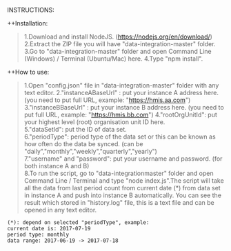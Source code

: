 INSTRUCTIONS:

++Installation:

> 1.Download and install NodeJS. (https://nodejs.org/en/download/)  
> 2.Extract the ZIP file you will have "data-integration-master" folder.
> 3.Go to "data-integration-master" folder and open Command Line (Windows) / Terminal (Ubuntu/Mac) here.
> 4.Type "npm install".

++How to use:
> 1.Open "config.json" file in "data-integration-master" folder with any text editor.
> 2."instanceABaseUrl" : put your instance A address here. (you need to put full URL, example: "https://hmis.aa.com")
> 3."instanceBBaseUrl" : put your instance B address here. (you need to put full URL, example: "https://hmis.bb.com")
> 4."rootOrgUnitId": put your highest level (root) organisation unit ID here.  
> 5."dataSetId": put the ID of data set.  
> 6."periodType": period type of the data set or this can be known as how often do the data be synced. (can be "daily","monthly","weekly","quarterly","yearly")  
> 7."username" and "password": put your username and password. (for both instance A and B)  
> 8.To run the script, go to "data-integrationmaster" folder and open Command Line / Terminal and type "node index.js".The script will take all the data from last period count from current date (*) from data set in instance A and push into instance B automatically. You can see the result which stored in "history.log" file, this is a text file and can be opened in any text editor.

	(*): depend on selected "periodType", example:
	current date is: 2017-07-19
	period type: monthly
	data range: 2017-06-19 -> 2017-07-18
